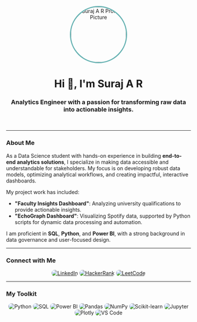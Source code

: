 <div align="center">
    <img src="https://avatars.githubusercontent.com/u/YOUR_GITHUB_ID?v=4" style="border-radius: 50%; width: 150px; height: 150px; object-fit: cover; border: 3px solid #66b2b2;" alt="Suraj A R Profile Picture"/>
    <h1>Hi 👋, I'm Suraj A R</h1>
    <h3>Analytics Engineer with a passion for transforming raw data into actionable insights.</h3>
    <br>
</div>

---

### About Me

As a Data Science student with hands-on experience in building **end-to-end analytics solutions**, I specialize in making data accessible and understandable for stakeholders. My focus is on developing robust data models, optimizing analytical workflows, and creating impactful, interactive dashboards.

My project work has included:
- **"Faculty Insights Dashboard"**: Analyzing university qualifications to provide actionable insights.
- **"EchoGraph Dashboard"**: Visualizing Spotify data, supported by Python scripts for dynamic data processing and automation.

I am proficient in **SQL**, **Python**, and **Power BI**, with a strong background in data governance and user-focused design.

---

### Connect with Me

<p align="center">
<a href="https://linkedin.com/in/surajar381" target="_blank"><img src="https://img.shields.io/badge/LinkedIn-0A66C2?style=for-the-badge&logo=linkedin&logoColor=white&colorA=282C34&colorB=0A66C2&labelColor=282C34&cacheSeconds=2592000" style="border-radius: 8px;" alt="LinkedIn"/></a>
<a href="https://www.hackerrank.com/arsuraj381" target="_blank"><img src="https://img.shields.io/badge/HackerRank-2EC866?style=for-the-badge&logo=hackerrank&logoColor=white&colorA=282C34&colorB=2EC866&labelColor=282C34&cacheSeconds=2592000" style="border-radius: 8px;" alt="HackerRank"/></a>
<a href="https://www.leetcode.com/surajar381" target="_blank"><img src="https://img.shields.io/badge/LeetCode-FFA116?style=for-the-badge&logo=leetcode&logoColor=black&colorA=282C34&colorB=FFA116&labelColor=282C34&cacheSeconds=2592000" style="border-radius: 8px;" alt="LeetCode"/></a>
</p>

---

### My Toolkit

<p align="center">
<img src="https://img.shields.io/badge/Python-3776AB?style=for-the-badge&logo=python&logoColor=white&colorA=282C34&colorB=3776AB&labelColor=282C34&cacheSeconds=2592000" style="border-radius: 8px;" alt="Python"/>
<img src="https://img.shields.io/badge/SQL-4479A1?style=for-the-badge&logo=postgresql&logoColor=white&colorA=282C34&colorB=4479A1&labelColor=282C34&cacheSeconds=2592000" style="border-radius: 8px;" alt="SQL"/>
<img src="https://img.shields.io/badge/Power%20BI-F2C811?style=for-the-badge&logo=powerbi&logoColor=black&colorA=282C34&colorB=F2C811&labelColor=282C34&cacheSeconds=2592000" style="border-radius: 8px;" alt="Power BI"/>
<img src="https://img.shields.io/badge/Pandas-150458?style=for-the-badge&logo=pandas&logoColor=white&colorA=282C34&colorB=150458&labelColor=282C34&cacheSeconds=2592000" style="border-radius: 8px;" alt="Pandas"/>
<img src="https://img.shields.io/badge/NumPy-013243?style=for-the-badge&logo=numpy&logoColor=white&colorA=282C34&colorB=013243&labelColor=282C34&cacheSeconds=2592000" style="border-radius: 8px;" alt="NumPy"/>
<img src="https://img.shields.io/badge/scikit--learn-F7931E?style=for-the-badge&logo=scikit-learn&logoColor=white&colorA=282C34&colorB=F7931E&labelColor=282C34&cacheSeconds=2592000" style="border-radius: 8px;" alt="Scikit-learn"/>
<img src="https://img.shields.io/badge/Jupyter-F37626?style=for-the-badge&logo=jupyter&logoColor=white&colorA=282C34&colorB=F37626&labelColor=282C34&cacheSeconds=2592000" style="border-radius: 8px;" alt="Jupyter"/>
<img src="https://img.shields.io/badge/Plotly-239120?style=for-the-badge&logo=plotly&logoColor=white&colorA=282C34&colorB=239120&labelColor=282C34&cacheSeconds=2592000" style="border-radius: 8px;" alt="Plotly"/>
<img src="https://img.shields.io/badge/VSCode-007ACC?style=for-the-badge&logo=visual-studio-code&logoColor=white&colorA=282C34&colorB=007ACC&labelColor=282C34&cacheSeconds=2592000" style="border-radius: 8px;" alt="VS Code"/>
</p>
